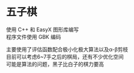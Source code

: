 # 五子棋
使用 C++ 和 EasyX 图形库编写  
程序文件使用 GBK 编码  

主要使用了评估函数配合极小化极大算法以及α-β剪枝  
目前可以考虑6~7手之后的棋局，还有不少优化空间  
可能是算法的问题，黑子比白子的棋力要高
